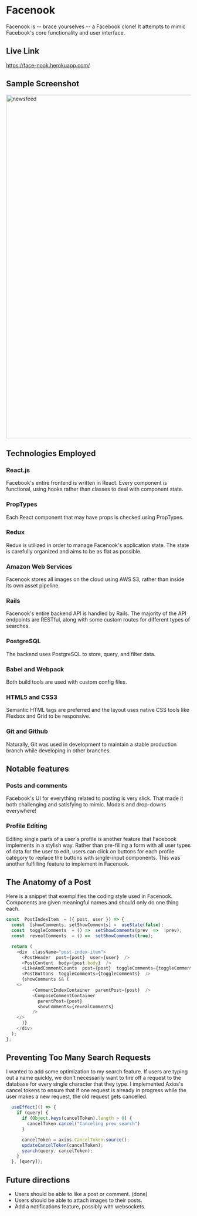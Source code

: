 # Facenook

Facenook is -- brace yourselves --  a Facebook clone! It attempts to mimic Facebook's core functionality and user interface.

## Live Link
https://face-nook.herokuapp.com/

## Sample Screenshot

<img width="936" alt="newsfeed" src="https://user-images.githubusercontent.com/79581995/146469927-d6a194fb-5ca7-4ba4-a1d7-f25f0080d245.png">

## Technologies Employed

### React.js
Facebook's entire frontend is written in React. Every component is functional, using hooks rather than classes to deal with component state.

### PropTypes
Each React component that may have props is checked using PropTypes.

### Redux
Redux is utilized in order to manage Facenook's application state. The state is carefully organized and aims to be as flat as possible.

### Amazon Web Services
Facenook stores all images on the cloud using AWS S3, rather than inside its own asset pipeline.

### Rails
Facenook's entire backend API is handled by Rails. The majority of the API endpoints are RESTful, along with some custom routes for different types of searches.

### PostgreSQL
The backend uses PostgreSQL to store, query, and filter data.

### Babel and Webpack
Both build tools are used with custom config files.

### HTML5 and CSS3
Semantic HTML tags are preferred and the layout uses native CSS tools like Flexbox and Grid to be responsive.

### Git and Github
Naturally, Git was used in development to maintain a stable production branch while developing in other branches.

## Notable features

### Posts and comments
Facebook's UI for everything related to posting is very slick. That made it both challenging and satisfying to mimic. Modals and drop-downs everywhere!

### Profile Editing
Editing single parts of a user's profile is another feature that Facebook implements in a stylish way. Rather than pre-filling a form with all user types of data for the user to edit, users can click on buttons for each profile category to replace the buttons with single-input components. This was another fulfilling feature to implement in Facenook.

## The Anatomy of a Post
Here is a snippet that exemplifies the coding style used in Facenook. Components are given meaningful names and should only do one thing each.
```javascript
const  PostIndexItem  = ({ post, user }) => {
  const  [showComments, setShowComments] =  useState(false);
  const  toggleComments  = () =>  setShowComments(prev  =>  !prev);
  const  revealComments  = () =>  setShowComments(true);

  return (
    <div  className="post-index-item">
      <PostHeader  post={post}  user={user}  />
      <PostContent  body={post.body}  />
      <LikeAndCommentCounts  post={post}  toggleComments={toggleComments}  />
      <PostButtons  toggleComments={toggleComments}  />
      {showComments && (
	<>
          <CommentIndexContainer  parentPost={post}  />
          <ComposeCommentContainer  
            parentPost={post}  
            showComments={revealComments}  
          />
	</>
      )}
    </div>
  );
};
```

## Preventing Too Many Search Requests
I wanted to add some optimization to my search feature. If users are typing out a name quickly, we don't necessarily want to fire off a request to the database for every single character that they type. I implemented Axios's cancel tokens to ensure that if one request is already in progress while the user makes a new request, the old request gets cancelled.
```javascript
  useEffect(() => {
    if (query) {
      if (Object.keys(cancelToken).length > 0) {
        cancelToken.cancel("Canceling prev search")
      }

      cancelToken = axios.CancelToken.source();
      updateCancelToken(cancelToken);
      search(query, cancelToken);
    } 
  }, [query]);
```

## Future directions

* Users should be able to like a post or comment. (done)
* Users should be able to attach images to their posts.
* Add a notifications feature, possibly with websockets.

